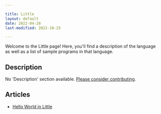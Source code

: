 ```yaml
---

title: Little
layout: default
date: 2022-04-28
last-modified: 2022-10-23

---
```


Welcome to the Little page! Here, you'll find a description of the language as well as a list of sample programs in that language.

## Description

No 'Description' section available. [Please consider contributing](https://github.com/TheRenegadeCoder/sample-programs-website).

## Articles

- [Hello World in Little](https://sampleprograms.io/projects/hello-world/little)